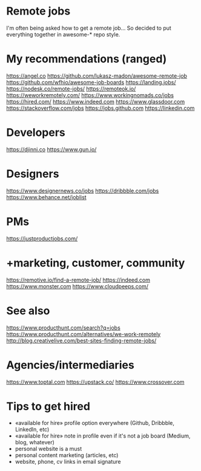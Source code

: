 # Remote jobs
I'm often being asked how to get a remote job… So decided to put everything together in awesome-* repo style.

# My recommendations (ranged)
https://angel.co 
https://github.com/lukasz-madon/awesome-remote-job
https://github.com/wfhio/awesome-job-boards 
https://landing.jobs/
https://nodesk.co/remote-jobs/ 
https://remoteok.io/
https://weworkremotely.com/
https://www.workingnomads.co/jobs
https://hired.com/
https://www.indeed.com
https://www.glassdoor.com
https://stackoverflow.com/jobs
https://jobs.github.com
https://linkedin.com 

# Developers
https://djinni.co
https://www.gun.io/ 

# Designers
https://www.designernews.co/jobs
https://dribbble.com/jobs
https://www.behance.net/joblist 

# PMs
https://justproductjobs.com/ 

# +marketing, customer, community
https://remotive.io/find-a-remote-job/
https://indeed.com
https://www.monster.com 
https://www.cloudpeeps.com/ 

# See also
https://www.producthunt.com/search?q=jobs  
https://www.producthunt.com/alternatives/we-work-remotely 
http://blog.creativelive.com/best-sites-finding-remote-jobs/


# Agencies/intermediaries
https://www.toptal.com
https://upstack.co/
https://www.crossover.com

# Tips to get hired
- «available for hire» profile option everywhere (Github, Dribbble, LinkedIn, etc)
- «available for hire» note in profile even if it's not a job board (Medium, blog, whatever)
- personal website is a must
- personal content marketing (articles, etc)
- website, phone, cv links in email signature
